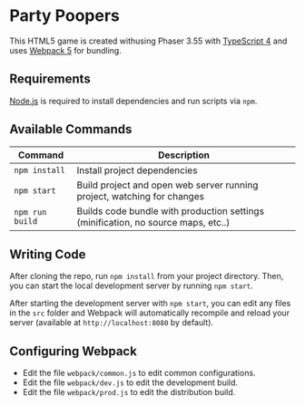 # Party Poopers

This HTML5 game is created withusing Phaser 3.55 with [TypeScript 4](https://www.typescriptlang.org/) and uses [Webpack 5](https://webpack.js.org/) for bundling.

## Requirements

[Node.js](https://nodejs.org) is required to install dependencies and run scripts via `npm`.

## Available Commands

| Command         | Description                                                                       |
| --------------- | --------------------------------------------------------------------------------- |
| `npm install`   | Install project dependencies                                                      |
| `npm start`     | Build project and open web server running project, watching for changes           |
| `npm run build` | Builds code bundle with production settings (minification, no source maps, etc..) |

## Writing Code

After cloning the repo, run `npm install` from your project directory. Then, you can start the local development
server by running `npm start`.

After starting the development server with `npm start`, you can edit any files in the `src` folder
and Webpack will automatically recompile and reload your server (available at `http://localhost:8080`
by default).

## Configuring Webpack

- Edit the file `webpack/common.js` to edit common configurations.
- Edit the file `webpack/dev.js` to edit the development build.
- Edit the file `webpack/prod.js` to edit the distribution build.
